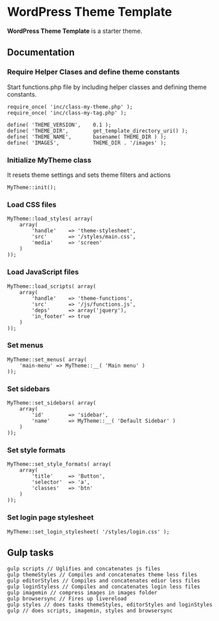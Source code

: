 # WordPress Theme Template
**WordPress Theme Template** is a starter theme.

## Documentation

### Require Helper Clases and define theme constants
Start functions.php file by including helper classes and defining theme constants.
```
require_once( 'inc/class-my-theme.php' );
require_once( 'inc/class-my-tag.php' );

define( 'THEME_VERSION', 	0.1 );
define( 'THEME_DIR', 		get_template_directory_uri() );
define( 'THEME_NAME', 		basename( THEME_DIR ) );
define( 'IMAGES', 			THEME_DIR . '/images' );
```
### Initialize MyTheme class
It resets theme settings and sets theme filters and actions
```
MyTheme::init();
```
### Load CSS files
```
MyTheme::load_styles( array(
	array( 
		'handle' 	=> 'theme-stylesheet', 
		'src' 		=> '/styles/main.css', 
		'media' 	=> 'screen' 
	)
));
```
### Load JavaScript files
```
MyTheme::load_scripts( array(
	array(
		'handle' 	=> 'theme-functions',
		'src' 		=> '/js/functions.js',
		'deps' 		=> array('jquery'),
		'in_footer' => true
	)
));
```
### Set menus
```
MyTheme::set_menus( array(
	'main-menu' => MyTheme::__( 'Main menu' )
));
```
### Set sidebars
```
MyTheme::set_sidebars( array(
	array( 
	 	'id' 		=> 'sidebar', 
	 	'name' 		=> MyTheme::__( 'Default Sidebar' )
	)
));
```
### Set style formats
```
MyTheme::set_style_formats( array(  
	array(
		'title' 	=> 'Button',
		'selector' 	=> 'a',
		'classes' 	=> 'btn'
	)
));
```
### Set login page stylesheet
```
MyTheme::set_login_stylesheet( '/styles/login.css' );
```
## Gulp tasks
```
gulp scripts // Uglifies and concatenates js files
gulp themeStyles // Compiles and concatenates theme less files
gulp editorStyles // Compiles and concatenates edior less files
gulp loginStyless // Compiles and concatenates login less files
gulp imagemin // compress images in images folder
gulp browsersync // Fires up livereload
gulp styles // does tasks themeStyles, editorStyles and loginStyles
gulp // does scripts, imagemin, styles and browsersync
```